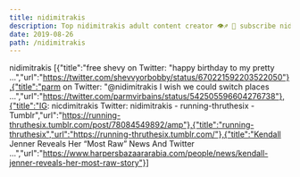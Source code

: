 ```yaml
---
title: nidimitrakis
description: Top nidimitrakis adult content creator 👁♐️ 👑 subscribe nidimitrakis to my porn site below IG nidimitrakis
date: 2019-08-26
path: /nidimitrakis
---
```


nidimitrakis
[{"title":"free shevy on Twitter: \"happy birthday to my pretty ...","url":"https://twitter.com/shevvyorbobby/status/670221592203522050"},{"title":"parm on Twitter: \"@nidimitrakis I wish we could switch places ...","url":"https://twitter.com/parmvirbains/status/542505596604276738"},{"title":"IG: nicdimitrakis Twitter: nidimitrakis - running-thruthesix - Tumblr","url":"https://running-thruthesix.tumblr.com/post/78084549892/amp"},{"title":"running-thruthesix","url":"https://running-thruthesix.tumblr.com/"},{"title":"Kendall Jenner Reveals Her “Most Raw” News And Twitter ...","url":"https://www.harpersbazaararabia.com/people/news/kendall-jenner-reveals-her-most-raw-story"}]

